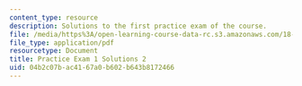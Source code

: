 ```yaml
---
content_type: resource
description: Solutions to the first practice exam of the course.
file: /media/https%3A/open-learning-course-data-rc.s3.amazonaws.com/18-01-single-variable-calculus-fall-2006/04b2c07bac4167a0b602b643b8172466_prexam1asolv2.pdf
file_type: application/pdf
resourcetype: Document
title: Practice Exam 1 Solutions 2
uid: 04b2c07b-ac41-67a0-b602-b643b8172466
---
```

